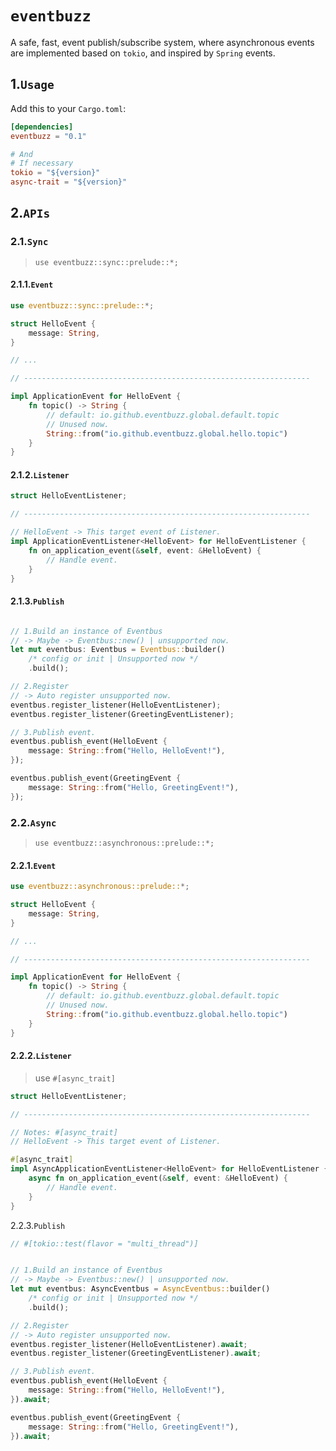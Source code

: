 # `eventbuzz`

A safe, fast, event publish/subscribe system, where asynchronous events are implemented based on `tokio`, and inspired
by
`Spring` events.

## 1.`Usage`

Add this to your `Cargo.toml`:

```toml
[dependencies]
eventbuzz = "0.1"

# And
# If necessary
tokio = "${version}"
async-trait = "${version}"
```

## 2.`APIs`

### 2.1.`Sync`

> `use eventbuzz::sync::prelude::*;`

#### 2.1.1.`Event`

```rust
use eventbuzz::sync::prelude::*;

struct HelloEvent {
    message: String,
}

// ...

// ----------------------------------------------------------------

impl ApplicationEvent for HelloEvent {
    fn topic() -> String {
        // default: io.github.eventbuzz.global.default.topic
        // Unused now.
        String::from("io.github.eventbuzz.global.hello.topic")
    }
}
```

#### 2.1.2.`Listener`

```rust
struct HelloEventListener;

// ----------------------------------------------------------------

// HelloEvent -> This target event of Listener.
impl ApplicationEventListener<HelloEvent> for HelloEventListener {
    fn on_application_event(&self, event: &HelloEvent) {
        // Handle event.
    }
}
```

#### 2.1.3.`Publish`

```rust

// 1.Build an instance of Eventbus
// -> Maybe -> Eventbus::new() | unsupported now.
let mut eventbus: Eventbus = Eventbus::builder()
    /* config or init | Unsupported now */
    .build();

// 2.Register
// -> Auto register unsupported now.
eventbus.register_listener(HelloEventListener);
eventbus.register_listener(GreetingEventListener);

// 3.Publish event.
eventbus.publish_event(HelloEvent {
    message: String::from("Hello, HelloEvent!"),
});

eventbus.publish_event(GreetingEvent {
    message: String::from("Hello, GreetingEvent!"),
});

```

### 2.2.`Async`

> `use eventbuzz::asynchronous::prelude::*;`

#### 2.2.1.`Event`

```rust
use eventbuzz::asynchronous::prelude::*;

struct HelloEvent {
    message: String,
}

// ...

// ----------------------------------------------------------------

impl ApplicationEvent for HelloEvent {
    fn topic() -> String {
        // default: io.github.eventbuzz.global.default.topic
        // Unused now.
        String::from("io.github.eventbuzz.global.hello.topic")
    }
}
```

#### 2.2.2.`Listener`

> use `#[async_trait]`

```rust
struct HelloEventListener;

// ----------------------------------------------------------------

// Notes: #[async_trait]
// HelloEvent -> This target event of Listener.

#[async_trait]
impl AsyncApplicationEventListener<HelloEvent> for HelloEventListener {
    async fn on_application_event(&self, event: &HelloEvent) {
		// Handle event.
    }
}
```

2.2.3.`Publish`

```rust
// #[tokio::test(flavor = "multi_thread")]


// 1.Build an instance of Eventbus
// -> Maybe -> Eventbus::new() | unsupported now.
let mut eventbus: AsyncEventbus = AsyncEventbus::builder()
    /* config or init | Unsupported now */
    .build();

// 2.Register
// -> Auto register unsupported now.
eventbus.register_listener(HelloEventListener).await;
eventbus.register_listener(GreetingEventListener).await;

// 3.Publish event.
eventbus.publish_event(HelloEvent {
    message: String::from("Hello, HelloEvent!"),
}).await;

eventbus.publish_event(GreetingEvent {
    message: String::from("Hello, GreetingEvent!"),
}).await;
```

